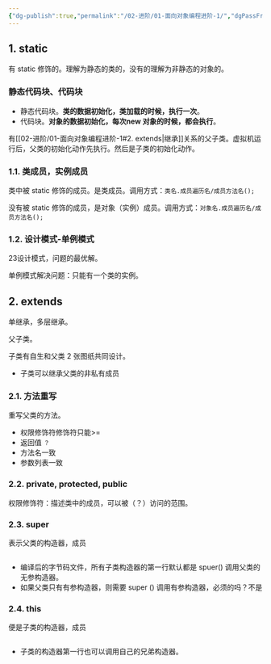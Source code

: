 ```yaml
---
{"dg-publish":true,"permalink":"/02-进阶/01-面向对象编程进阶-1/","dgPassFrontmatter":true}
---
```



## 1. static

有 static 修饰的。理解为静态的类的，没有的理解为非静态的对象的。

### 静态代码块、代码块
- 静态代码块。**类的数据初始化，类加载的时候，执行一次**。
- 代码块。**对象的数据初始化，每次new 对象的时候，都会执行**。

有[[02-进阶/01-面向对象编程进阶-1#2. extends\|继承]]关系的父子类。虚拟机运行后，父类的初始化动作先执行。然后是子类的初始化动作。

### 1.1. 类成员，实例成员

类中被 static 修饰的成员。是类成员。调用方式：`类名.成员遍历名/成员方法名();`

没有被 static 修饰的成员，是对象（实例）成员。调用方式：`对象名.成员遍历名/成员方法名();`

### 1.2. 设计模式-单例模式

23设计模式，问题的最优解。

单例模式解决问题：只能有一个类的实例。

## 2. extends

单继承，多层继承。

父子类。

子类有自生和父类 2 张图纸共同设计。
- 子类可以继承父类的非私有成员

### 2.1. 方法重写

重写父类的方法。
- 权限修饰符修饰符只能>=
- 返回值 `？`
- 方法名一致
- 参数列表一致

### 2.2. private, protected, public

权限修饰符：描述类中的成员，可以被（？）访问的范围。

### 2.3. super

表示父类的构造器，成员
```Java
```

- 编译后的字节码文件，所有子类构造器的第一行默认都是 spuer() 调用父类的无参构造器。
- 如果父类只有有参构造器，则需要 super () 调用有参构造器，必须的吗？不是

### 2.4. this

便是子类的构造器，成员
```Java
```

- 子类的构造器第一行也可以调用自己的兄弟构造器。



